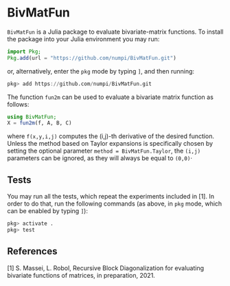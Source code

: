 # BivMatFun

```BivMatFun``` is a Julia package to evaluate bivariate-matrix functions. 
To install the package into your Julia environment you may run:
```julia
import Pkg;
Pkg.add(url = "https://github.com/numpi/BivMatFun.git")
```
or, alternatively, enter the ```pkg``` mode by typing ```]```, and then 
running:
```julia
pkg> add https://github.com/numpi/BivMatFun.git
```

The function ```fun2m``` can be used to evaluate a bivariate 
matrix function as follows:
```julia
using BivMatFun;
X = fun2m(f, A, B, C)
```
where ```f(x,y,i,j)``` computes the (i,j)-th derivative of the desired
function. Unless the method based on Taylor expansions is specifically
chosen by setting the optional parameter ```method = BivMatFun.Taylor```, 
the ```(i,j)``` parameters can be ignored, as they will always be equal 
to ```(0,0)```· 

## Tests

You may run all the tests, which repeat the experiments included in [1].
In order to do that, run the following commands (as above, in `pkg` mode, which can be
enabled by typing `]`):
```julia
pkg> activate .
pkg> test
```

## References

[1] S. Massei, L. Robol, Recursive Block Diagonalization for evaluating bivariate functions of matrices, in preparation, 2021.
